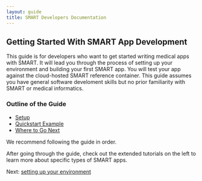 ```yaml
---
layout: guide
title: SMART Developers Documentation
---
```


## Getting Started With SMART App Development

This guide is for developers who want to get started writing medical apps with
SMART. It will lead you through the process of setting up your environment and
building your first SMART app. You will test your app against the cloud-hosted
SMART reference container. This guide assumes you have general software
develoment skills but no prior familiarity with SMART or medical informatics.


### Outline of the Guide

* [Setup](setup.html)
* [Quickstart Example](quickstart.html)
* [Where to Go Next](nextsteps.html)

We recommend following the guide in order.

After going through the guide, check out the extended tutorials on the left
to learn more about specific types of SMART apps.

Next: [setting up your environment](setup.html)
